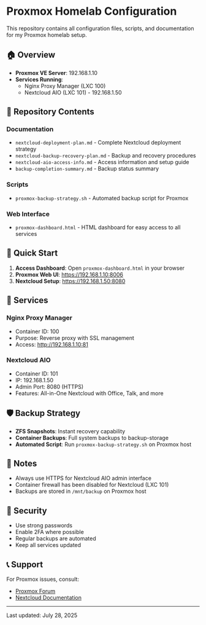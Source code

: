 # Proxmox Homelab Configuration

This repository contains all configuration files, scripts, and documentation for my Proxmox homelab setup.

## 🏠 Overview

- **Proxmox VE Server**: 192.168.1.10
- **Services Running**:
  - Nginx Proxy Manager (LXC 100)
  - Nextcloud AIO (LXC 101) - 192.168.1.50

## 📁 Repository Contents

### Documentation
- `nextcloud-deployment-plan.md` - Complete Nextcloud deployment strategy
- `nextcloud-backup-recovery-plan.md` - Backup and recovery procedures
- `nextcloud-aio-access-info.md` - Access information and setup guide
- `backup-completion-summary.md` - Backup status summary

### Scripts
- `proxmox-backup-strategy.sh` - Automated backup script for Proxmox

### Web Interface
- `proxmox-dashboard.html` - HTML dashboard for easy access to all services

## 🚀 Quick Start

1. **Access Dashboard**: Open `proxmox-dashboard.html` in your browser
2. **Proxmox Web UI**: https://192.168.1.10:8006
3. **Nextcloud Setup**: https://192.168.1.50:8080

## 🔧 Services

### Nginx Proxy Manager
- Container ID: 100
- Purpose: Reverse proxy with SSL management
- Access: http://192.168.1.10:81

### Nextcloud AIO
- Container ID: 101
- IP: 192.168.1.50
- Admin Port: 8080 (HTTPS)
- Features: All-in-One Nextcloud with Office, Talk, and more

## 🛡️ Backup Strategy

- **ZFS Snapshots**: Instant recovery capability
- **Container Backups**: Full system backups to backup-storage
- **Automated Script**: Run `proxmox-backup-strategy.sh` on Proxmox host

## 📝 Notes

- Always use HTTPS for Nextcloud AIO admin interface
- Container firewall has been disabled for Nextcloud (LXC 101)
- Backups are stored in `/mnt/backup` on Proxmox host

## 🔐 Security

- Use strong passwords
- Enable 2FA where possible
- Regular backups are automated
- Keep all services updated

## 📞 Support

For Proxmox issues, consult:
- [Proxmox Forum](https://forum.proxmox.com)
- [Nextcloud Documentation](https://docs.nextcloud.com)

---

Last updated: July 28, 2025
